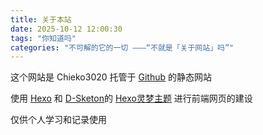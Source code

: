 ```yaml
---
title: 关于本站
date: 2025-10-12 12:00:30
tags: "你知道吗"
categories: "不可解的它的一切 ———“不就是「关于网站」吗”"
---  
```

这个网站是 Chieko3020 托管于 [Github](https://github.com/) 的静态网站  

使用 [Hexo](http://zespia.tw/hexo) 和 [D-Sketon](https://github.com/D-Sketon/)的 [Hexo灵梦主题](https://github.com/D-Sketon/hexo-theme-reimu) 进行前端网页的建设  

仅供个人学习和记录使用  
